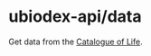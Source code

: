 # ubiodex-api/data

Get data from the [Catalogue of Life](http://www.catalogueoflife.org/DCA_Export/index.php).
